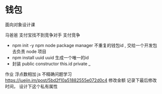 # 钱包
面向对象设计课

马爸爸  支付宝找不到竞争对手
支付竞争 
- npm init -y 
  npm node package manager  不重复的钱包id , 交给一个开发包去负责
  node 项目
- npm install uuid
  uuid 生成一个唯一的id
- 封装
  public constructor this.id 
  private  _

作业  浮点数相加 js  不精确问题学习 
https://juejin.im/post/5bd2f10a51882555e072d0c4
修改金额 记录下最后修改时间， 设计下这个私有属性
